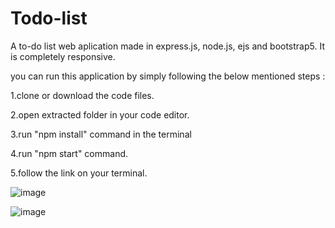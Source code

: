 # Todo-list
A to-do list web aplication made in express.js, node.js, ejs and bootstrap5. It is completely responsive.

you can run this application by simply following the below mentioned steps :

1.clone or download the code files.

2.open extracted folder in your code editor.

3.run "npm install" command in the terminal

4.run "npm start" command.

5.follow the link on your terminal.



![image](https://user-images.githubusercontent.com/106514031/174219199-ea6ad3db-b161-4dd7-b1be-3c573aeb2a27.png)

![image](https://user-images.githubusercontent.com/106514031/174219279-108d5ddc-3f43-425c-97d3-26ba3e1c45d6.png)

